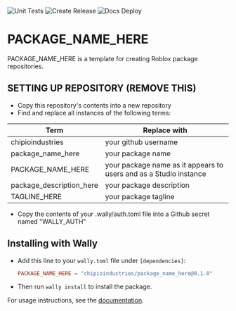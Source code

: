 ![Unit Tests](https://github.com/chipioindustries/package_name_here/actions/workflows/ci.yml/badge.svg)
![Create Release](https://github.com/chipioindustries/package_name_here/actions/workflows/release.yml/badge.svg)
![Docs Deploy](https://github.com/chipioindustries/package_name_here/actions/workflows/docs-deploy.yml/badge.svg)

# PACKAGE_NAME_HERE

PACKAGE_NAME_HERE is a template for creating Roblox package repositories.

## SETTING UP REPOSITORY (REMOVE THIS)

* Copy this repository's contents into a new repository
* Find and replace all instances of the following terms:

|Term|Replace with|
|-|-|
|chipioindustries|your github username|
|package_name_here|your package name|
|PACKAGE_NAME_HERE|your package name as it appears to users and as a Studio instance|
|package_description_here|your package description|
|TAGLINE_HERE|your package tagline|

* Copy the contents of your .wally/auth.toml file into a Github secret named "WALLY_AUTH"

## Installing with Wally

* Add this line to your `wally.toml` file under `[dependencies]`:

	```toml
	PACKAGE_NAME_HERE = "chipioindustries/package_name_here@0.1.0"
	```

* Then run `wally install` to install the package.

For usage instructions, see the [documentation](https://chipioindustries.github.io/package_name_here).
